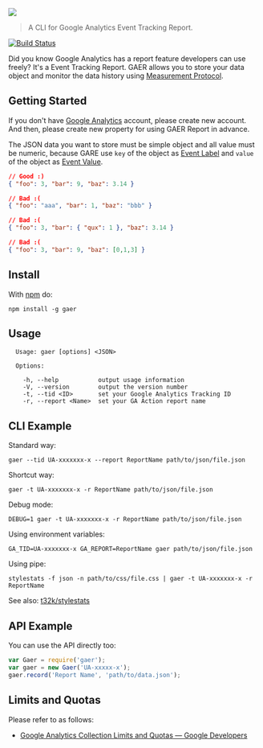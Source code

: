 ![](http://i.imgur.com/EFdSeYf.png)

> A CLI for Google Analytics Event Tracking Report.

[![Build Status](https://travis-ci.org/t32k/gaer.svg?branch=master)](https://travis-ci.org/t32k/gaer)

Did you know Google Analytics has a report feature developers can use freely? It's a Event Tracking Report. GAER allows you to store your data object and monitor the data history using [Measurement Protocol](https://developers.google.com/analytics/devguides/collection/protocol/v1/devguide).

## Getting Started

If you don't have [Google Analytics](http://www.google.com/analytics/) account, please create new account. And then, please create new property for using GAER Report in advance.

The JSON data you want to store must be simple object and all value must be numeric, because GARE use `key` of the object as [Event Label](https://developers.google.com/analytics/devguides/collection/protocol/v1/parameters#el) and `value` of the object as [Event Value](https://developers.google.com/analytics/devguides/collection/protocol/v1/parameters#ev).

```json
// Good :)
{ "foo": 3, "bar": 9, "baz": 3.14 }

// Bad :(
{ "foo": "aaa", "bar": 1, "baz": "bbb" }

// Bad :(
{ "foo": 3, "bar": { "qux": 1 }, "baz": 3.14 }

// Bad :(
{ "foo": 3, "bar": 9, "baz": [0,1,3] }
```

## Install

With [npm](https://www.npmjs.com/) do:

```shell
npm install -g gaer
```

## Usage

```shell
  Usage: gaer [options] <JSON>

  Options:

    -h, --help           output usage information
    -V, --version        output the version number
    -t, --tid <ID>       set your Google Analytics Tracking ID
    -r, --report <Name>  set your GA Action report name
```

## CLI Example

Standard way:
```shell
gaer --tid UA-xxxxxxx-x --report ReportName path/to/json/file.json
```

Shortcut way:
```shell
gaer -t UA-xxxxxxx-x -r ReportName path/to/json/file.json
```

Debug mode:
```shell
DEBUG=1 gaer -t UA-xxxxxxx-x -r ReportName path/to/json/file.json
```

Using environment variables:
```shell
GA_TID=UA-xxxxxxx-x GA_REPORT=ReportName gaer path/to/json/file.json
```

Using pipe:
```shell
stylestats -f json -n path/to/css/file.css | gaer -t UA-xxxxxxx-x -r ReportName
```

See also: [t32k/stylestats](https://github.com/t32k/stylestats)


## API Example

You can use the API directly too:

```javascript
var Gaer = require('gaer');
var gaer = new Gaer('UA-xxxxx-x');
gaer.record('Report Name', 'path/to/data.json');
```

## Limits and Quotas

Please refer to as follows:

+ [Google Analytics Collection Limits and Quotas — Google Developers](https://developers.google.com/analytics/devguides/collection/other/limits-quotas)
